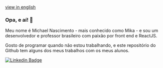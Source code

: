 [view in english](./README-en.md)

### Opa, e aí! 👋

Meu nome é Michael Nascimento - mais conhecido como Mika -  e sou um desenvolvedor e professor brasileiro com paixão por front end e ReactJS.

Gosto de programar quando não estou trabalhando, e este repositório do Github tem alguns dos meus trabalhos com os meus alunos.

[![Linkedin Badge](https://img.shields.io/badge/-LinkedIn-blue?style=flat-square&logo=Linkedin&logoColor=white&link=https://www.linkedin.com/in/michaelnsc/)](https://www.linkedin.com/in/michaelnsc/)
